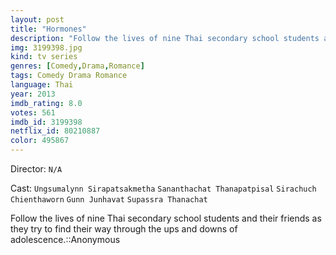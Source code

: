 ```yaml
---
layout: post
title: "Hormones"
description: "Follow the lives of nine Thai secondary school students and their friends as they try to find their way through the ups and downs of adolescence.::Anonymous.."
img: 3199398.jpg
kind: tv series
genres: [Comedy,Drama,Romance]
tags: Comedy Drama Romance 
language: Thai
year: 2013
imdb_rating: 8.0
votes: 561
imdb_id: 3199398
netflix_id: 80210887
color: 495867
---
```

Director: `N/A`  

Cast: `Ungsumalynn Sirapatsakmetha` `Sananthachat Thanapatpisal` `Sirachuch Chienthaworn` `Gunn Junhavat` `Supassra Thanachat` 

Follow the lives of nine Thai secondary school students and their friends as they try to find their way through the ups and downs of adolescence.::Anonymous